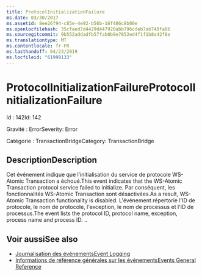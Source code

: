 ```yaml
---
title: ProtocolInitializationFailure
ms.date: 03/30/2017
ms.assetid: 8ee26f94-c85e-4e92-b56b-16f486c8b00e
ms.openlocfilehash: 35cfaed7d4429d447920abb796cdeb7ab748fa86
ms.sourcegitcommit: 9b552addadfb57fab0b9e7852ed4f1f1b8a42f8e
ms.translationtype: MT
ms.contentlocale: fr-FR
ms.lasthandoff: 04/23/2019
ms.locfileid: "61999133"
---
```

# <a name="protocolinitializationfailure"></a><span data-ttu-id="0e405-102">ProtocolInitializationFailure</span><span class="sxs-lookup"><span data-stu-id="0e405-102">ProtocolInitializationFailure</span></span>
<span data-ttu-id="0e405-103">Id : 142</span><span class="sxs-lookup"><span data-stu-id="0e405-103">Id: 142</span></span>  
  
 <span data-ttu-id="0e405-104">Gravité : Error</span><span class="sxs-lookup"><span data-stu-id="0e405-104">Severity: Error</span></span>  
  
 <span data-ttu-id="0e405-105">Catégorie : TransactionBridge</span><span class="sxs-lookup"><span data-stu-id="0e405-105">Category: TransactionBridge</span></span>  
  
## <a name="description"></a><span data-ttu-id="0e405-106">Description</span><span class="sxs-lookup"><span data-stu-id="0e405-106">Description</span></span>  
 <span data-ttu-id="0e405-107">Cet événement indique que l’initialisation du service de protocole WS-Atomic Transaction a échoué.</span><span class="sxs-lookup"><span data-stu-id="0e405-107">This event indicates that the WS-Atomic Transaction protocol service failed to initialize.</span></span> <span data-ttu-id="0e405-108">Par conséquent, les fonctionnalités WS-Atomic Transaction sont désactivées.</span><span class="sxs-lookup"><span data-stu-id="0e405-108">As a result, WS-Atomic Transaction functionality is disabled.</span></span> <span data-ttu-id="0e405-109">L'événement répertorie l'ID de protocole, le nom de protocole, l'exception, le nom de processus et l'ID de processus.</span><span class="sxs-lookup"><span data-stu-id="0e405-109">The event lists the protocol ID, protocol name, exception, process name and process ID.</span></span> <span data-ttu-id="0e405-110">.</span><span class="sxs-lookup"><span data-stu-id="0e405-110">.</span></span>  
  
## <a name="see-also"></a><span data-ttu-id="0e405-111">Voir aussi</span><span class="sxs-lookup"><span data-stu-id="0e405-111">See also</span></span>

- [<span data-ttu-id="0e405-112">Journalisation des événements</span><span class="sxs-lookup"><span data-stu-id="0e405-112">Event Logging</span></span>](../../../../../docs/framework/wcf/diagnostics/event-logging/index.md)
- [<span data-ttu-id="0e405-113">Informations de référence générales sur les événements</span><span class="sxs-lookup"><span data-stu-id="0e405-113">Events General Reference</span></span>](../../../../../docs/framework/wcf/diagnostics/event-logging/events-general-reference.md)
